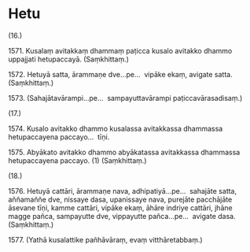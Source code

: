 

# Hetu





(16.)

1571\. Kusalaṃ avitakkaṃ dhammaṃ paṭicca kusalo avitakko dhammo uppajjati hetupaccayā. (Saṃkhittaṃ.)

1572\. Hetuyā satta, ārammaṇe dve…pe…  vipāke ekaṃ, avigate satta. (Saṃkhittaṃ.)

1573\. (Sahajātavārampi…pe…  sampayuttavārampi paṭiccavārasadisaṃ.)

(17.)

1574\. Kusalo avitakko dhammo kusalassa avitakkassa dhammassa hetupaccayena paccayo…  tīṇi.

1575\. Abyākato avitakko dhammo abyākatassa avitakkassa dhammassa hetupaccayena paccayo. (1) (Saṃkhittaṃ.)

(18.)

1576\. Hetuyā cattāri, ārammaṇe nava, adhipatiyā…pe…  sahajāte satta, aññamaññe dve, nissaye dasa, upanissaye nava, purejāte pacchājāte āsevane tīṇi, kamme cattāri, vipāke ekaṃ, āhāre indriye cattāri, jhāne magge pañca, sampayutte dve, vippayutte pañca…pe…  avigate dasa. (Saṃkhittaṃ.)

1577\. (Yathā kusalattike pañhāvāraṃ, evaṃ vitthāretabbaṃ.)



